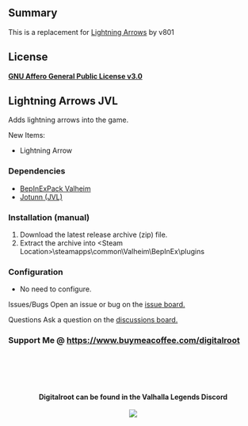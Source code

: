 ## Summary
This is a replacement for <a href="https://www.nexusmods.com/valheim/mods/608">Lightning Arrows</a> by v801

## License
<a href="https://github.com/Digitalroot-Valheim/Digitalroot.Valheim.LightningArrowsJVL/blob/main/LICENSE">**GNU Affero General Public License v3.0**</a>

## Lightning Arrows JVL
Adds lightning arrows into the game.

New Items:
- Lightning Arrow


### Dependencies
- <a href="https://valheim.thunderstore.io/package/denikson/BepInExPack_Valheim/"  target="_blank">BepInExPack Valheim</a>
- <a href="https://github.com/Valheim-Modding/Jotunn" target="_blank">Jotunn (JVL)</a>

### Installation (manual)
1. Download the latest release archive (zip) file.
1. Extract the archive into &lt;Steam Location&gt;\steamapps\common\Valheim\BepInEx\plugins

### Configuration 
- No need to configure.

Issues/Bugs
Open an issue or bug on the <a href="https://github.com/Digitalroot-Valheim/Digitalroot.Valheim.LightningArrowsJVL/issues" target="_blank">issue board.</a>

Questions
Ask a question on the <a href="https://github.com/Digitalroot-Valheim/Digitalroot.Valheim.LightningArrowsJVL/discussions" target="_blank">discussions board.</a>

### Support Me @ https://www.buymeacoffee.com/digitalroot


<br /><br />

<br />
<p align="center">
<b>Digitalroot can be found in the Valhalla Legends Discord</b><br /><br />
  <a href="https://discord.gg/SsMW3rm67u" target="_blank"><img src="https://digitalroot.net/img/vl/vl_logo_125x154.png"></a>
</p>
